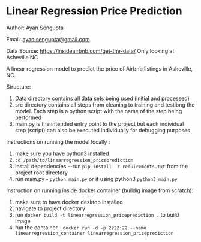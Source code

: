 # Linear Regression Price Prediction

Author: Ayan Sengupta

Email: <ayan.sengupta@gmail.com>

Data Source: <https://insideairbnb.com/get-the-data/>
Only looking at Asheville NC

A linear regression model to predict the price of Airbnb listings in Asheville, NC.

Structure:

1) Data directory contains all data sets being used (initial and processed)
2) src directory contains all steps from cleaning to training and testibng the model. Each step is a python script with the name of the step being performed
3) main.py is the intended entry point to the project but each individual step (script) can also be executed individually for debugging purposes

Instructions on running the model locally :

1) make sure you have python3 installed
2) `cd /path/to/linearregression_priceprediction`
3) install dependencies --run  `pip install -r requirements.txt` from the project root directory
4) run main.py - `python main.py` or if using python3 `python3 main.py`

Instruction on running inside docker container (buildig image from scratch):

1) make sure to have docker desktop installed
2) navigate to project directory 
3) run `docker build -t linearregression_priceprediction .` to build image
4) run the container - `docker run -d -p 2222:22 --name linearregression_container linearregression_priceprediction`
